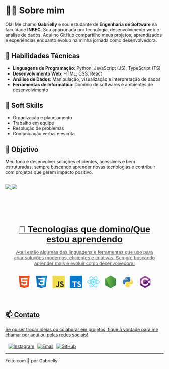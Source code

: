 # 👩‍💻 Sobre mim

Olá! Me chamo **Gabrielly** e sou estudante de **Engenharia de Software** na faculdade **INBEC**. Sou apaixonada por tecnologia, desenvolvimento web e análise de dados. Aqui no GitHub compartilho meus projetos, aprendizados e experiências enquanto evoluo na minha jornada como desenvolvedora.

## 🚀 Habilidades Técnicas

- **Linguagens de Programação**: Python, JavaScript (JS), TypeScript (TS)
- **Desenvolvimento Web**: HTML, CSS, React
- **Análise de Dados**: Manipulação, visualização e interpretação de dados
- **Ferramentas de Informática**: Domínio de softwares e ambientes de desenvolvimento

## 🧠 Soft Skills

- Organização e planejamento
- Trabalho em equipe
- Resolução de problemas
- Comunicação verbal e escrita

## 🎯 Objetivo

Meu foco é desenvolver soluções eficientes, acessíveis e bem estruturadas, sempre buscando aprender novas tecnologias e contribuir com projetos que gerem impacto positivo.

 ##

<div>
    <a href = "https://github.com/Gabri1lly">
    <img height="160cm" src = "https://github-readme-stats.vercel.app/api?username=Gabri1lly&show_icons=true&theme=radical"/>
    <img height="160cm" src = "https://github-readme-stats.vercel.app/api/top-langs/?username=Gabri1lly&layout=compact&theme=radical"/>
</div>
      
  ##

<!-- 💼 Seção de Portfólio: Tecnologias -->
<section style="max-width: 800px; margin: auto; padding: 40px 20px; font-family: Arial, sans-serif;">
  <!-- Título -->
  <h2 style="text-align: center; font-size: 2em; margin-bottom: 10px;">🚀 Tecnologias que domino/Que estou aprendendo</h2>

  <!-- Descrição -->
  <p style="text-align: center; font-size: 1.1em; color: #555; margin-bottom: 30px;">
    Aqui estão algumas das linguagens e ferramentas que uso para criar soluções modernas, eficientes e criativas. Sempre buscando aprender mais e evoluir como desenvolvedora!
  </p>

  <!-- Ícones centralizados -->
  <div style="display: flex; flex-wrap: wrap; justify-content: center; gap: 15px; text-align: center;">
    <img src="https://raw.githubusercontent.com/devicons/devicon/master/icons/html5/html5-original.svg" alt="HTML" height="40">
    <img src="https://raw.githubusercontent.com/devicons/devicon/master/icons/css3/css3-original.svg" alt="CSS" height="40">
    <img src="https://raw.githubusercontent.com/devicons/devicon/master/icons/javascript/javascript-original.svg" alt="JavaScript" height="40">
    <img src="https://raw.githubusercontent.com/devicons/devicon/master/icons/typescript/typescript-original.svg" alt="TypeScript" height="40">
    <img src="https://raw.githubusercontent.com/devicons/devicon/master/icons/react/react-original.svg" alt="React" height="40">
    <img src="https://raw.githubusercontent.com/devicons/devicon/master/icons/nodejs/nodejs-original.svg" alt="Node.js" height="40">
    <img src="https://raw.githubusercontent.com/devicons/devicon/master/icons/python/python-original.svg" alt="Python" height="40">
    <img src="https://raw.githubusercontent.com/devicons/devicon/master/icons/csharp/csharp-original.svg" alt="C#" height="40">
  </div>

</section>

##

## 📫 Contato
Se quiser trocar ideias ou colaborar em projetos, fique à vontade para me chamar por aqui ou pelas redes sociais!

<!-- 🌐 Links sociais e contato -->
<div style="display: flex; flex-wrap: wrap; gap: 10px; margin-top: 20px;">

  <!-- Instagram -->
  <a href="https://www.instagram.com/gaby19_lima/?igsh=azF5bzRncW90a2Rk#" target="_blank">
    <img src="https://img.shields.io/badge/Instagram-E4405F?style=for-the-badge&logo=instagram&logoColor=white" alt="Instagram">
  </a>

  <!-- Email -->
  <a href="gabriellylima755@gmail.com" target="_blank">
    <img src="https://img.shields.io/badge/Email-D14836?style=for-the-badge&logo=gmail&logoColor=white" alt="Email">
  </a>

  <!-- GitHub -->
  <a href="https://github.com/Gabri1lly" target="_blank">
    <img src="https://img.shields.io/badge/GitHub-181717?style=for-the-badge&logo=github&logoColor=white" alt="GitHub">
  </a>
</div>

---
Feito com 💙 por Gabrielly


